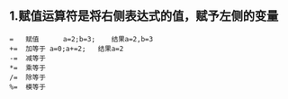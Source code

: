 ## 1.赋值运算符是将右侧表达式的值，赋予左侧的变量
	=	赋值		a=2;b=3;	结果a=2,b=3
	+=	加等于	a=0;a+=2;	结果a=2
	-=	减等于
	*=	乘等于
	/=	除等于
	%=	模等于